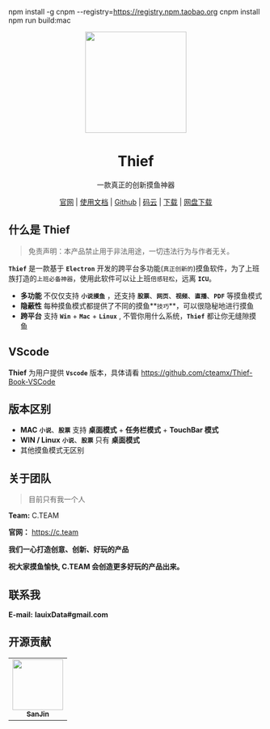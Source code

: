 npm install -g cnpm --registry=https://registry.npm.taobao.org
cnpm install
npm run build:mac

<p align="center">
  <a href="https://thief.im/" target="_blank">
    <img width="200" src="images/thief.png">
  </a>
</p>

<h1 align="center">Thief </h1>
<p align="center">一款真正的创新摸鱼神器</p>

<p  align="center">
<a href="https://thief.im/" target="_bank">官网</a>
<span>|</span>
<a href="https://thief.im/docs" target="_bank">使用文档</a>
<span>|</span>
<a href="https://github.com/cteamx/Thief" target="_bank">Github</a>
<span>|</span>
<a href="https://gitee.com/cteamx/Thief" target="_bank"> 码云</a>
<span>|</span>
<a href="https://github.com/cteamx/Thief/releases" target="_bank">下载</a>
<span>|</span>
<a href="https://thief.im/download.html" target="_bank"> 网盘下载</a>
</p>

## 什么是 Thief

> 免责声明：本产品禁止用于非法用途，一切违法行为与作者无关。

**`Thief`** 是一款基于 **`Electron`** 开发的跨平台多功能(`真正创新的`)摸鱼软件，为了上班族打造的`上班必备神器`，使用此软件可以让上班`倍感轻松`，远离 **`ICU`**。


- **多功能** 不仅仅支持 **`小说摸鱼`** ，还支持 **`股票`**、**`网页`**、**`视频`**、**`直播`**、**`PDF`** 等摸鱼模式
- **隐蔽性** 每种摸鱼模式都提供了不同的摸鱼**`技巧`**，可以很隐秘地进行摸鱼
- **跨平台** 支持 **`Win`** + **`Mac`** + **`Linux`** , 不管你用什么系统，**`Thief`** 都让你无缝隙摸鱼


## VScode

**Thief** 为用户提供 **`Vscode`** 版本，具体请看 https://github.com/cteamx/Thief-Book-VSCode


## 版本区别


- **MAC** **`小说`**、**`股票`** 支持 **桌面模式** + **任务栏模式** + **TouchBar 模式**
- **WIN / Linux**  **`小说`**、**`股票`** 只有 **桌面模式**
- 其他摸鱼模式无区别


## 关于团队


> 目前只有我一个人


**Team:** C.TEAM


**官网：** https://c.team


**我们一心打造创意、创新、好玩的产品**


**祝大家摸鱼愉快, C.TEAM 会创造更多好玩的产品出来。**


## 联系我


**E-mail:** **lauixData#gmail.com**


## 开源贡献


<table>
    <tr>
        <td align="center"><a target="_bank" href="https://github.com/sanjinhub">
                <img src="https://avatars1.githubusercontent.com/u/53846155?s=460&v=4" width="100px;" height="100px;" alt="" />
                <div><sub><b>SanJin</b></sub>
                    <div>
            </a></td>
    </tr>
</table>
